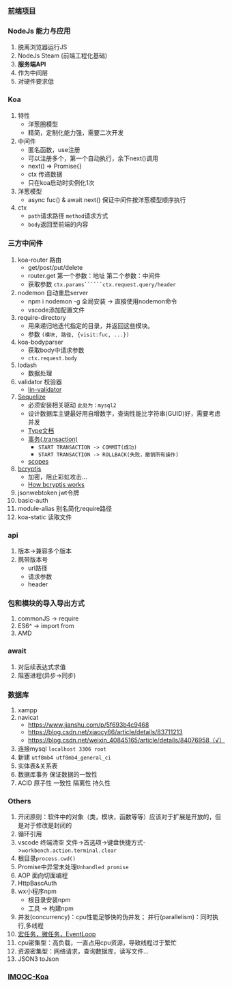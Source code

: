 ### [前端项目](https://github.com/EastSummer/island)

### NodeJs 能力与应用
1. 脱离浏览器运行JS
2. NodeJs Steam (前端工程化基础)
3. **服务端API**
4. 作为中间层
5. 对硬件要求低

### Koa
1. 特性
   * 洋葱圈模型
   * 精简，定制化能力强，需要二次开发
2. 中间件
   * 匿名函数，use注册
   * 可以注册多个，第一个自动执行，余下next()调用
   * next() => Promise{}
   * ctx 传递数据
   * 只在koa启动时实例化1次
3. 洋葱模型
   * async fuc() & await next() 保证中间件按洋葱模型顺序执行
4. ctx
   * ```path```请求路径 ```method```请求方式
   * ```body```返回至前端的内容

### 三方中间件
1. koa-router 路由
   * get/post/put/delete
   * router.get 第一个参数：地址 第二个参数：中间件
   * 获取参数 ```ctx.params``````ctx.request.query/header```
2. nodemon 自动重启server
   * npm i nodemon -g 全局安装 -> 直接使用nodemon命令
   * vscode添加配置文件
3. require-directory
   * 用来递归地迭代指定的目录，并返回这些模块。
   * 参数 ```(模块, 路径, {visit:fuc, ...})```
4. koa-bodyparser
   * 获取body中请求参数
   * ```ctx.request.body```
5. lodash
   * 数据处理
6. validator 校验器
   * [lin-validator](http://doc.cms.7yue.pro/lin/server/koa/validator.html)
7. [Sequelize](https://sequelize.org/)
   * 必须安装相关驱动 ```此处为：mysql2```
   * 设计数据库主键最好用自增数字，查询性能比字符串(GUID)好，需要考虑并发
   * [Type文档](https://sequelize.org/v3/api/datatypes/)
   * [事务(.transaction)](https://sequelize.org/v3/docs/transactions/)
     * ```START TRANSACTION -> COMMIT(成功)```
     * ```START TRANSACTION -> ROLLBACK(失败，撤销所有操作)```
   * [scopes](https://sequelize.org/v3/docs/scopes/)
8. [bcryptjs](https://www.npmjs.com/package/bcryptjs)
   * 加密，阻止彩虹攻击...
   * [How bcryptjs works](https://medium.com/@paulrohan/how-bcryptjs-works-90ef4cb85bf4)
9. jsonwebtoken jwt令牌
10. basic-auth
11. module-alias 别名简化require路径
12. koa-static 读取文件

### api
1. 版本->兼容多个版本
2. 携带版本号
   * url路径
   * 请求参数
   * header

### 包和模块的导入导出方式
1. commonJS -> require
2. ES6^ -> import from
3. AMD

### await
1. 对后续表达式求值
2. 阻塞进程(异步->同步)

### 数据库 
1. xampp
2. navicat
   * https://www.jianshu.com/p/5f693b4c9468
   * https://blog.csdn.net/xiaocy66/article/details/83711213
   * https://blog.csdn.net/weixin_40845165/article/details/84076958（√）
3. 连接mysql ```localhost 3306 root```
4. 新建 ```utf8mb4 utf8mb4_general_ci```
5. 实体表&关系表
6. 数据库事务 保证数据的一致性
7. ACID 原子性 一致性 隔离性 持久性

### Others
1. 开闭原则：软件中的对象（类，模块，函数等等）应该对于扩展是开放的，但是对于修改是封闭的
2. 循环引用
3. vscode 终端清空 文件->首选项->键盘快捷方式->```workbench.action.terminal.clear```
4. 根目录```process.cwd()```
5. Promise中异常未处理```Unhandled promise```
6. AOP 面向切面编程
7. HttpBascAuth
8. wx小程序npm
   * 根目录安装npm
   * 工具 -> 构建npm
9. 并发(concurrency)：cpu性能足够快的伪并发； 并行(parallelism)：同时执行,多线程
10. [宏任务，微任务，EventLoop](https://mp.weixin.qq.com/s/8xyccve0e9uA2mnk07CAWw)
11. cpu密集型：高负载，一直占用cpu资源，导致线程过于繁忙
12. 资源密集型：网络请求，查询数据库，读写文件...
13. JSON3 toJson


### [IMOOC-Koa](https://coding.imooc.com/learn/list/342.html)